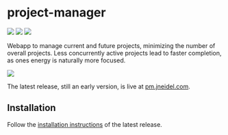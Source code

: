 # project-manager

[![](https://circleci.com/gh/jneidel/project-manager/tree/master.svg?style=shield&circle-token=98937429df5bf860a055272d7ded46b7c583503e)](https://circleci.com/gh/jneidel/project-manager)
[![](https://img.shields.io/badge/version-v0.3-blue.svg)](https://github.com/jneidel/project-manager/releases)
[![](https://img.shields.io/badge/currently-under%20development-brightgreen.svg)](https://github.com/jneidel/project-manager)

Webapp to manage current and future projects, minimizing the number of overall projects. Less concurrently active projects lead to faster completion, as ones energy is naturally more focused.

![](https://i.imgur.com/HsRgHqh.png)

The latest release, still an early version, is live at [pm.jneidel.com](https://pm.jneidel.com/).

## Installation

Follow the [installation instructions](https://github.com/jneidel/project-manager/blob/latest/README.md) of the latest release.
